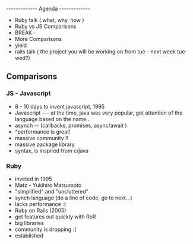 ------------- Agenda -------------

- Ruby talk ( what, why, how )
- Ruby vs JS Comparisons
- BREAK - 
- More Comparisons
- yield
- rails talk ( the project you will be working on from tue - next week tue-wed?)

## Comparisons

### JS - Javascript

- 8 - 10 days to invent javascript, 1995
- Javascript --- at the time, java was very popular, get attention of the language based on the name...
- asynch -- (callbacks, promises, async/await )
- ^performance is great!
- massive community !!
- massive package library
- syntax, is inspired from c/java


### Ruby 

- inveted in 1995
- Matz - Yukihiro Matsumoto
- "simplified" and "uncluttered"
- synch language (do a line of code, go to next...)
- lacks performance :(
- Ruby on Rails (2005)
- get features out quickly with RoR
- big libraries 
- community is dropping :(
- established